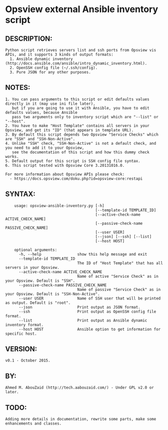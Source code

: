 Opsview external Ansible inventory script
=========================================

 DESCRIPTION:
--------------
    Python script retrieves servers list and ssh ports from Opsview vis APIs, and it supports 3 kinds of output formats:
      1. Ansible dynamic inventory (http://docs.ansible.com/ansible/intro_dynamic_inventory.html).
      2. OpenSSH config file (~/.ssh/config).
      3. Pure JSON for any other purposes.

 NOTES:
--------------
    1. You can pass arguments to this script or edit defaults values directly in it (may use ini file later),
       but if you are going to use it with Ansible, you have to edit defaults values, because Ansible
       pass two arguments only to inventory script which are "--list" or "--host".
    2. You have to make "Host Template" contains all servers in your Opsview, and get its "ID" (that appears in template URL).
    3. By default this script depends two Opsview "Service Checks" which are "SSH" and "SSH-Non-Active".
    4. Unlike "SSH" check, "SSH-Non-Active" is not a default check, and you need to add it to your Opsview,
       see the documentation of this script and how this dummy check works.
    5. Default output for this script is SSH config file syntax.
    6. This script tested with Opsview Core 3.20131016.0.

    For more information about Opsview APIs please check:
      - https://docs.opsview.com/doku.php?id=opsview-core:restapi

 SYNTAX:
--------------
```
    usage: opsview-ansible-inventory.py [-h]
                                        [--template-id TEMPLATE_ID]
                                        [--active-check-name ACTIVE_CHECK_NAME]
                                        [--passive-check-name PASSIVE_CHECK_NAME]
                                        [--user USER]
                                        [--json] [--ssh] [--list]
                                        [--host HOST]

    optional arguments:
      -h, --help                show this help message and exit
      --template-id TEMPLATE_ID
                                The ID of "Host Template" that has all servers in your Opsview.
      --active-check-name ACTIVE_CHECK_NAME
                                Name of active "Service Check" as in your Opsview. Default is "SSH".
      --passive-check-name PASSIVE_CHECK_NAME
                                Name of passive "Service Check" as in your Opsview. Default is "SSH-Non-Active".
      --user USER               Name of SSH user that will be printed as output. Default is "root".
      --json                    Print output as JSON format.
      --ssh                     Print output as OpenSSH config file format.
      --list                    Print output as Ansible dynamic inventory format.
      --host HOST               Ansible option to get information for specific host.
```

 VERSION:
--------------
    v0.1 - October 2015.

 BY:
--------------
    Ahmed M. AbouZaid (http://tech.aabouzaid.com/) - Under GPL v2.0 or later.

 TODO:
--------------
    Adding more details in documentation, rewrite some parts, make some enhancements and classes.
